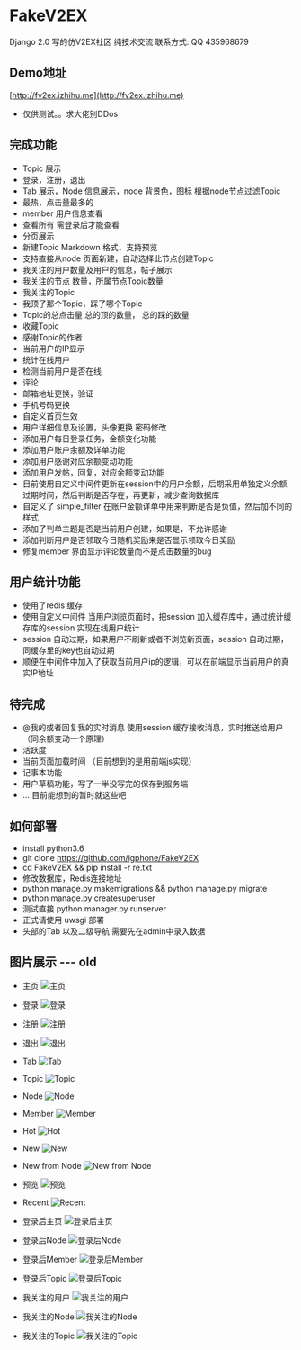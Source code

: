 # FakeV2EX
Django 2.0 写的仿V2EX社区  纯技术交流 联系方式: QQ 435968679

## Demo地址
[http://fv2ex.izhihu.me](http://fv2ex.izhihu.me)
* 仅供测试。。求大佬别DDos

## 完成功能
* Topic 展示
* 登录，注册，退出
* Tab 展示，Node 信息展示，node 背景色，图标 根据node节点过滤Topic
* 最热，点击量最多的
* member 用户信息查看
* 查看所有 需登录后才能查看
* 分页展示
* 新建Topic Markdown 格式，支持预览
* 支持直接从node 页面新建，自动选择此节点创建Topic
* 我关注的用户数量及用户的信息，帖子展示
* 我关注的节点 数量，所属节点Topic数量
* 我关注的Topic
* 我顶了那个Topic，踩了哪个Topic
* Topic的总点击量 总的顶的数量， 总的踩的数量
* 收藏Topic
* 感谢Topic的作者
* 当前用户的IP显示
* 统计在线用户
* 检测当前用户是否在线
* 评论
* 邮箱地址更换，验证
* 手机号码更换
* 自定义首页生效
* 用户详细信息及设置，头像更换 密码修改
* 添加用户每日登录任务，金额变化功能
* 添加用户账户余额及详单功能
* 添加用户感谢对应余额变动功能
* 添加用户发帖，回复，对应余额变动功能
* 目前使用自定义中间件更新在session中的用户余额，后期采用单独定义余额过期时间，然后判断是否存在，再更新，减少查询数据库
* 自定义了 simple_filter 在账户金额详单中用来判断是否是负值，然后加不同的样式
* 添加了判单主题是否是当前用户创建，如果是，不允许感谢
* 添加判断用户是否领取今日随机奖励来是否显示领取今日奖励
* 修复member 界面显示评论数量而不是点击数量的bug


## 用户统计功能
* 使用了redis 缓存
* 使用自定义中间件 当用户浏览页面时，把session 加入缓存库中，通过统计缓存库的session 实现在线用户统计
* session 自动过期，如果用户不刷新或者不浏览新页面，session 自动过期，同缓存里的key也自动过期
* 顺便在中间件中加入了获取当前用户ip的逻辑，可以在前端显示当前用户的真实IP地址

## 待完成
* @我的或者回复我的实时消息 使用session 缓存接收消息，实时推送给用户（同余额变动一个原理）
* 活跃度
* 当前页面加载时间 （目前想到的是用前端js实现）
* 记事本功能
* 用户草稿功能，写了一半没写完的保存到服务端
* ... 目前能想到的暂时就这些吧

## 如何部署
* install python3.6
* git clone https://github.com/lgphone/FakeV2EX
* cd FakeV2EX && pip install -r re.txt
* 修改数据库，Redis连接地址
* python manage.py makemigrations &&  python manage.py migrate
* python manage.py createsuperuser
* 测试直接 python manager.py runserver
* 正式请使用 uwsgi 部署
* 头部的Tab 以及二级导航 需要先在admin中录入数据

## 图片展示 --- old

* 主页
![主页](doc/pic/index.png)

* 登录
![登录](doc/pic/signin.png)

* 注册
![注册](doc/pic/signup.png)

* 退出
![退出](doc/pic/signout.png)

* Tab
![Tab](doc/pic/tab.png)

* Topic
![Topic](doc/pic/topic.png)

* Node
![Node](doc/pic/node.png)

* Member
![Member](doc/pic/member.png)

* Hot
![Hot](doc/pic/hot.png)

* New
![New](doc/pic/new.png)

* New from Node
![New from Node](doc/pic/new_from_node.png)

* 预览
![预览](doc/pic/private.png)

* Recent
![Recent](doc/pic/recent_p.png)

* 登录后主页
![登录后主页](doc/pic/login_index.png)

* 登录后Node
![登录后Node](doc/pic/login_node_p.png)

* 登录后Member
![登录后Member](doc/pic/login_member.png)

* 登录后Topic
![登录后Topic](doc/pic/login_topic.png)

* 我关注的用户
![我关注的用户](doc/pic/my_following.png)

* 我关注的Node
![我关注的Node](doc/pic/my_nodes.png)

* 我关注的Topic
![我关注的Topic](doc/pic/my_topics.png)
